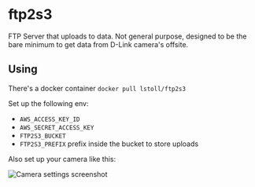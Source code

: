 # ftp2s3

FTP Server that uploads to data. Not general purpose, designed to be the bare minimum to get data from D-Link camera's offsite.

## Using

There's a docker container `docker pull lstoll/ftp2s3`

Set up the following env:

* `AWS_ACCESS_KEY_ID`
* `AWS_SECRET_ACCESS_KEY`
* `FTP2S3_BUCKET`
* `FTP2S3_PREFIX` prefix inside the bucket to store uploads

Also set up your camera like this:

![Camera settings screenshot](https://cdn.lstoll.net/screen/D-Link_Corporation.__WIRELESS_INTERNET_CAMERA__SETUP__FTP_2015-11-08_19-13-05.png)
